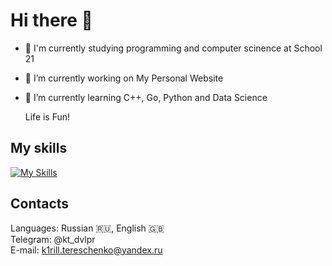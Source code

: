 # Hi there 👋

- 🏢 I'm currently studying programming and computer scinence at School 21
- 🔭 I’m currently working on My Personal Website
- 🌱 I’m currently learning C++, Go, Python and Data Science

  Life is Fun!

## My skills
[![My Skills](https://skillicons.dev/icons?i=c,cpp,bash,python,flask,linux,docker,html,css,js)](https://skillicons.dev)

## Contacts
Languages: Russian 🇷🇺, English 🇬🇧  
Telegram: @kt_dvlpr  
E-mail: k1rill.tereschenko@yandex.ru  



